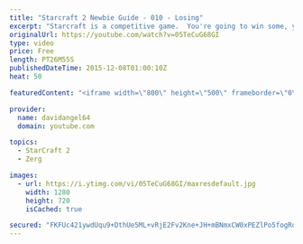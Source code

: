 ```yaml
---
title: "Starcraft 2 Newbie Guide - 010 - Losing"
excerpt: "Starcraft is a competitive game.  You're going to win some, you're going to lose some.  When you win a game, you feel good, and that's awesome.  But how do you react to losing a game?  How you react to losing in a competitive game like Starcraft 2 is an important consideration.  The biggest concept is"
originalUrl: https://youtube.com/watch?v=05TeCuG68GI
type: video
price: Free
length: PT26M55S
publishedDateTime: 2015-12-08T01:00:10Z
heat: 50

featuredContent: "<iframe width=\"800\" height=\"500\" frameborder=\"0\" src=\"https://www.youtube.com/embed/05TeCuG68GI\" allow=\"accelerometer; autoplay; encrypted-media; gyroscope; picture-in-picture\" allowfullscreen></iframe>"

provider:
  name: davidangel64
  domain: youtube.com

topics:
  - StarCraft 2
  - Zerg

images:
  - url: https://i.ytimg.com/vi/05TeCuG68GI/maxresdefault.jpg
    width: 1280
    height: 720
    isCached: true

secured: "FKFUc421ywdUqu9+DthUe5ML+vRjE2Fv2Kne+JH+mBNmxCW0xPEZlPo5fogRoANO1fDfjuk+ukD0xIE28bMWo081Zibj5IH/Cu9t/VQArAuEDmtF42+jXE0qi0J5uzzlVmm/wPL4s3FpLjxDylVOButT1n7xXJgZIDEIJkQAJAG9hvl2NGs8jELrvGDq1fKD3KXJE/fGocZp2Eqm7wNgmryZkPKcPKE6DLP8CbE1zohKyikE6c7p4vAAE1Tcg+jNZCZ4qzwXZwx6B1rwyD2OjXQ8URTYWmWMLKjF4PVo0kuFMlhXqKySWcvNK0Subm1vrELZXWiEYooPA3pRCXrGDY2g/cODEr7/PgaTDieDhYxyHCQl03i3v5zY6+A6MCmO7iSG7SY/3t8LGkhPjBdN5oClRTauLJzXQiDvElhizTU=;mVylQZoN8EVHRjY4KY30OA=="
---
```



